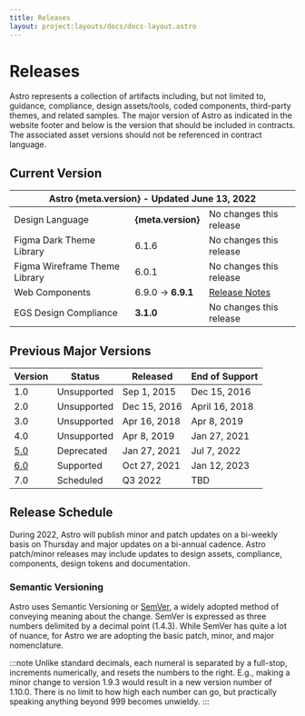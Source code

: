 ```yaml
---
title: Releases
layout: project:layouts/docs/docs-layout.astro
---
```


# Releases

Astro represents a collection of artifacts including, but not limited to, guidance, compliance, design assets/tools, coded components, third-party themes, and related samples. The major version of Astro as indicated in the website footer and below is the version that should be included in contracts. The associated asset versions should not be referenced in contract language.

## Current Version

<table class="release-table release-table--current-version">
	<thead>
		<tr>
			<th colspan="3">Astro {meta.version} - Updated <time>June 13, 2022</time></th>
		</tr>
	</thead>
	<tbody>
		<tr>
			<td>Design Language</td>
			<td class="tabular"><b>{meta.version}</b></td>
			<td>No changes this release</td>
		</tr>
		<tr>
			<td>Figma Dark Theme Library</td>
			<td class="tabular">6.1.6</td>
			<td>No changes this release</td>
		</tr>
		<tr>
			<td>Figma Wireframe Theme Library</td>
			<td class="tabular">6.0.1</td>
			<td>No changes this release</td>
		</tr>
		<tr>
			<td>Web Components</td>
			<td class="tabular">6.9.0 -&gt; <b>6.9.1</b></td>
			<td><a href="https://github.com/RocketCommunicationsInc/astro/releases/tag/v6.9.1">Release Notes</a></td>
		</tr>
		<tr>
			<td>EGS Design Compliance</td>
			<td class="tabular"><b>3.1.0</b></td>
			<td>No changes this release</td>
		</tr>
	</tbody>
</table>

## Previous Major Versions

<table class="release-table releast-table--previous-versions">
	<thead>
		<tr>
		<th class="release-table__version">Version</th>
		<th>Status</th>
		<th>Released</th>
		<th>End of Support</th>
		</tr>
	</thead>
	<tbody>
		<tr>
			<td>1.0</td>
			<td>Unsupported</td>
			<td>Sep 1, 2015</td>
			<td>Dec 15, 2016</td>
		</tr>
		<tr>
			<td>2.0</td>
			<td>Unsupported</td>
			<td>Dec 15, 2016</td>
			<td>April 16, 2018</td>
		</tr>
		<tr>
			<td>3.0</td>
			<td>Unsupported</td>
			<td>Apr 16, 2018</td>
			<td>Apr 8, 2019</td>
		</tr>
		<tr>
			<td>4.0</td>
			<td>Unsupported</td>
			<td>Apr 8, 2019</td>
			<td>Jan 27, 2021</td>
		</tr>
		<tr>
			<td><a href="https://github.com/RocketCommunicationsInc/astro-uxds/tree/v5.0">5.0</a></td>
			<td>Deprecated</td>
			<td>Jan 27, 2021</td>
			<td>Jul 7, 2022</td>
		</tr>
		<tr>
			<td><a href="https://github.com/RocketCommunicationsInc/astro/tree/v6.0.0">6.0</a></td>
			<td>Supported</td>
			<td>Oct 27, 2021</td>
			<td>Jan 12, 2023</td>
		</tr>
		<tr>
			<td>7.0</td>
			<td>Scheduled</td>
			<td>Q3 2022</td>
			<td>TBD</td>
		</tr>
	</tbody>
</table>

## Release Schedule

During 2022, Astro will publish minor and patch updates on a bi-weekly basis on Thursday and major updates on a bi-annual cadence. Astro patch/minor releases may include updates to design assets, compliance, components, design tokens and documentation.

### Semantic Versioning

Astro uses Semantic Versioning or [SemVer](https://semver.org/), a widely adopted method of conveying meaning about the change. SemVer is expressed as three numbers delimited by a decimal point (1.4.3). While SemVer has quite a lot of nuance, for Astro we are adopting the basic patch, minor, and major nomenclature.

:::note
Unlike standard decimals, each numeral is separated by a full-stop, increments numerically, and resets the numbers to the right. E.g., making a minor change to version 1.9.3 would result in a new version number of 1.10.0. There is no limit to how high each number can go, but practically speaking anything beyond 999 becomes unwieldy.
:::
